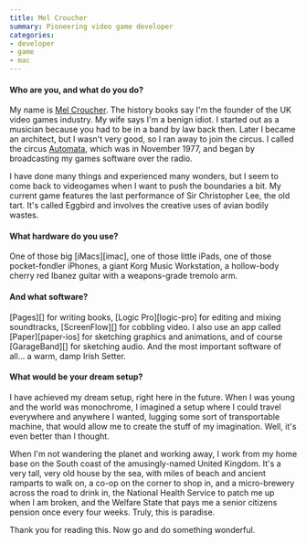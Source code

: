 ```yaml
---
title: Mel Croucher
summary: Pioneering video game developer
categories:
- developer
- game
- mac
---
```


#### Who are you, and what do you do?

My name is [Mel Croucher](http://www.melcroucher.net/ "Mel's website."). The history books say I'm the founder of the UK video games industry. My wife says I'm a benign idiot. I started out as a musician because you had to be in a band by law back then. Later I became an architect, but I wasn't very good, so I ran away to join the circus. I called the circus [Automata](http://www.automatasource.com/ "Mel's game company."), which was in November 1977, and began by broadcasting my games software over the radio.

I have done many things and experienced many wonders, but I seem to come back to videogames when I want to push the boundaries a bit. My current game features the last performance of Sir Christopher Lee, the old tart. It's called Eggbird and involves the creative uses of avian bodily wastes.

#### What hardware do you use?

One of those big [iMacs][imac], one of those little iPads, one of those pocket-fondler iPhones, a giant Korg Music Workstation, a hollow-body cherry red Ibanez guitar with a weapons-grade tremolo arm.

#### And what software?

[Pages][] for writing books, [Logic Pro][logic-pro] for editing and mixing soundtracks, [ScreenFlow][] for cobbling video. I also use an app called [Paper][paper-ios] for sketching graphics and animations, and of course [GarageBand][] for sketching audio. And the most important software of all... a warm, damp Irish Setter.

#### What would be your dream setup?

I have achieved my dream setup, right here in the future. When I was young and the world was monochrome, I imagined a setup where I could travel everywhere and anywhere I wanted, lugging some sort of transportable machine, that would allow me to create the stuff of my imagination. Well, it's even better than I thought.

When I'm not wandering the planet and working away, I work from my home base on the South coast of the amusingly-named United Kingdom. It's a very tall, very old house by the sea, with miles of beach and ancient ramparts to walk on, a co-op on the corner to shop in, and a micro-brewery across the road to drink in, the National Health Service to patch me up when I am broken, and the Welfare State that pays me a senior citizens pension once every four weeks. Truly, this is paradise.

Thank you for reading this. Now go and do something wonderful.